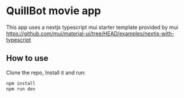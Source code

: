 # QuillBot movie app

This app uses a nextjs typescript mui starter template provided by mui https://github.com/mui/material-ui/tree/HEAD/examples/nextjs-with-typescript

## How to use
Clone the repo, Install it and run:

```sh
npm install
npm run dev
```